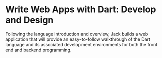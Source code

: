 # Write Web Apps with Dart: Develop and Design 
Following the language introduction and overview, Jack builds a web application that will provide an easy-to-follow walkthrough of the Dart language and its associated development environments for both the front end and backend programming. 
